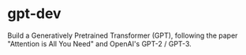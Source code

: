 # gpt-dev
Build a Generatively Pretrained Transformer (GPT), following the paper "Attention is All You Need" and OpenAI's GPT-2 / GPT-3.
